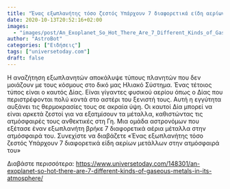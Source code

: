 ```yaml
---
title: "Ένας εξωπλανήτης τόσο ζεστός Υπάρχουν 7 διαφορετικά είδη αερίων μετάλλων στην ατμόσφαιρά του"
date: 2020-10-13T20:52:16+02:00
images:
  - "images/post/An_Exoplanet_So_Hot_There_Are_7_Different_Kinds_of_Gaseous_Metals_in_its_Atmosphere.jpg"
author: "AstroBot"
categories: ["Ειδήσεις"]
tags: ["universetoday.com"]
draft: false
---
```


Η αναζήτηση εξωπλανητών αποκάλυψε τύπους πλανητών που δεν μοιάζουν με τους κόσμους στο δικό μας Ηλιακό Σύστημα. Ένας τέτοιος τύπος είναι ο καυτός Δίας. Είναι γίγαντες φυσικού αερίου όπως ο Δίας που περιστρέφονται πολύ κοντά στο αστέρι του ξενιστή τους. Αυτή η εγγύτητα αυξάνει τις θερμοκρασίες τους σε ακραία ύψη. Οι καυτοί Δία μπορεί να είναι αρκετά ζεστοί για να εξατμίσουν τα μέταλλα, καθιστώντας τις ατμόσφαιρές τους ανθεκτικές στη Γη. Μια ομάδα αστρονόμων που εξέτασε έναν εξωπλανήτη βρήκε 7 διαφορετικά αέρια μέταλλα στην ατμόσφαιρά του. Συνεχίστε να διαβάζετε «Ένας εξωπλανήτης τόσο ζεστός Υπάρχουν 7 διαφορετικά είδη αερίων μετάλλων στην ατμόσφαιρά του»

Διαβάστε περισσότερα: https://www.universetoday.com/148301/an-exoplanet-so-hot-there-are-7-different-kinds-of-gaseous-metals-in-its-atmosphere/

